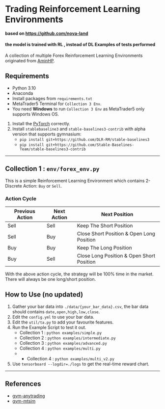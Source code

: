# Trading Reinforcement Learning Environments
#### based on https://github.com/nova-land

#### the model is trained with RL , instead of DL Examples of tests performed 

A collection of multiple Forex Reinforcement Learning Environments originated from [AminHP](https://github.com/AminHP).


## Requirements

- Python 3.10
- Anaconda
- Install packages from `requirements.txt`
- MetaTrader5 Terminal for `Collection 3 Env`.
- You need **Windows** to run `Collection 3 Env` as MetaTrader5 only supports Windows OS.

1. Install the [PyTorch](https://pytorch.org/get-started/locally/) correctly.
2. Install `stablebaseline3` and `stable-baselines3-contrib` with alpha version that supports gymnasium:
   - `pip install git+https://github.com/DLR-RM/stable-baselines3`
   - `pip install git+https://github.com/Stable-Baselines-Team/stable-baselines3-contrib`

---
## Collection 1 : `env/forex_env.py`

This is a simple Reinforcement Learning Environment which contains 2-Discrete Action: `Buy` or `Sell`.

### Action Cycle

|Previous Action|Next Action|Next Position|
|---------------|-----------|-------------|
|Sell|Sell|Keep The Short Position|
|Sell|Buy|Close Short Position & Open Long Position|
|Buy|Buy|Keep The Long Position|
|Buy|Sell|Close Long Position & Open Short Position|

With the above action cycle, the strategy will be 100% time in the market. There will always be one long/short position.


## How to Use (no updated)


1. Gather your bar data into `./data/{your_bar_data}.csv`, the bar data should contains `date,open,high,low,close`.
2. Edit the `config.yml` to use your bar data.
3. Edit the `util/ta.py` to add your favourite features.
4. Run the Example Script to test it out.
   - Collection 1 : `python examples/simple.py`
   - Collection 2 : `python examples/intermediate.py`
   - Collection 3 : `python examples/advanced.py` 
   - Collection 4 : `python examples/multi.py`
   - - Collection 4 : `python examples/multi_v2.py`
5. Use `tensorboard --logdir=./logs` to get the real-time reward chart.

---

## References

- [gym-anytrading](https://github.com/AminHP/gym-anytrading)
- [gym-mtsim](https://github.com/AminHP/gym-mtsim)
